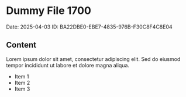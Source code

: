 # Dummy File 1700

Date: 2025-04-03
ID: BA22DBE0-EBE7-4835-976B-F30C8F4C8E04

## Content

Lorem ipsum dolor sit amet, consectetur adipiscing elit.
Sed do eiusmod tempor incididunt ut labore et dolore magna aliqua.

* Item 1
* Item 2
* Item 3

